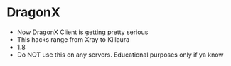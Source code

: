 # DragonX
* Now DragonX Client is getting pretty serious
* This hacks range from Xray to Killaura
* 1.8
* Do NOT use this on any servers. Educational purposes only if ya know
